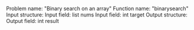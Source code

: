 
Problem name: "Binary search on an array"
Function name: "binarysearch"
Input structure:
Input field: list<int> nums
Input field: int target
Output structure:
Output field: int result
